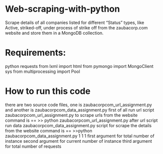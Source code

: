 # Web-scraping-with-python
Scrape details of all companies listed for different “Status” types, like Active, striked-off, under process of strike off from the zaubacorp.com website  and store them in a MongoDB collection.

# Requirements:
python
requests
from lxml import html
from pymongo import MongoClient
sys
from multiprocessing import Pool

# How to run this code
there are two source code files, one is zaubacorpcom_url_assignment.py and another is zaubacorpcom_data_assignment.py
first of all run url script zaubacorpcom_url_assignment.py to scrape urls from the website command is == >> python zaubacorpcom_url_assignment.py
after url script run data zaubacorpcom_data_assignment.py script for scrape the details from the website command is == >>python zaubacorpcom_data_assignment.py 1 1 1
first argument for total number of instance 
second  argument for current number of instance 
third argument for total number of requests
